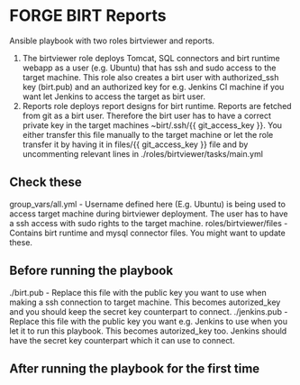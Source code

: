 FORGE BIRT Reports
====================

Ansible playbook with two roles birtviewer and reports. 

1. The birtviewer role deploys Tomcat, SQL connectors and birt runtime webapp as a user (e.g. Ubuntu) that has ssh and sudo access to the target machine. This role also creates a birt user with authorized_ssh key (birt.pub) and an authorized key for e.g. Jenkins CI machine if you want let Jenkins to access the target as birt user.
2. Reports role deploys report designs for birt runtime. Reports are fetched from git as a birt user. Therefore the birt user has to have a correct private key in the target machines ~birt/.ssh/{{ git_access_key }}. You either transfer this file manually to the target machine or let the role transfer it by having it in files/{{ git_access_key }} file and by uncommenting relevant lines in ./roles/birtviewer/tasks/main.yml

Check these
--------------------
 
group_vars/all.yml - Username defined here (E.g. Ubuntu) is being used to access target machine during birtviewer deployment. The user has to have a ssh access with sudo rights to the target machine.
roles/birtviewer/files - Contains birt runtime and mysql connector files. You might want to update these.

Before running the playbook
--------------------

./birt.pub - Replace this file with the public key you want to use when making a ssh connection to target machine. This becomes autorized_key and you should keep the secret key counterpart to connect.
./jenkins.pub - Replace this file with the public key you want e.g. Jenkins to use when you let it to run this playbook. This becomes autorized_key too. Jenkins should have the secret key counterpart which it can use to connect.

After running the playbook for the first time
--------------------

Copy {{ git_acess_key }} to target machine ~/birt/.ssh/{{ git_acess_key }} manually and then then rerun the playbook to again and it's able to fetch reports from git with this key.  Another option is to put the key to files/{{ git_access_key }} and uncommented lines in /roles/birtviewer/tasks/main.yml and let the role handle key transfer then there is no need to rerun the playbook. If you let the Jenkins to run the playbook and use git, then make sure that the variable {{ git_access_key }} matches to the key that Jenkins has.

The inventory file
--------------------

This playbook targets any target that is defined in inventory. To deploy everything 

    $ ansible-playbook -i inventory site.yml --extra-vars "targets=development" 

To deploy underlying birtviewer web app only

	$ ansible-playbook -i inventory birt-viewer.yml --extra-vars "targets=development"

To deploy report files only to the target that already has birtviewer web app deployed

	$ ansible-playbook -i inventory birt-reports.yml --extra-vars "targets=development"

After running the playbook
--------------------

The newly deployed BIRT reports are available at the target machine as follows.

   http://{{ target_ip }}/birt-viewer/run?__report={{ reports_dir }}/{{ report_name }}&sample=my+parameter   

   e.g.
   http://analytics.forgeservicelab.fi/birt-viewer/run?__report=forge_birt_reports/forge_issues_status.rptdesign&sample=my+parameter

License
========================================

MIT

Author
========================================

Pasi Kivikangas, DIGILE Ltd.
